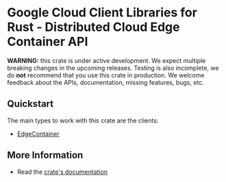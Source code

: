 # Google Cloud Client Libraries for Rust - Distributed Cloud Edge Container API

<!-- Code generated by sidekick. DO NOT EDIT. -->

**WARNING:** this crate is under active development. We expect multiple breaking
changes in the upcoming releases. Testing is also incomplete, we do **not**
recommend that you use this crate in production. We welcome feedback about the
APIs, documentation, missing features, bugs, etc.

## Quickstart

The main types to work with this crate are the clients:

* [EdgeContainer]

## More Information

* Read the [crate's documentation](https://docs.rs/google-cloud-edgecontainer-v1/latest/google-cloud-edgecontainer-v1)

[EdgeContainer]: https://docs.rs/google-cloud-edgecontainer-v1/latest/google_cloud_edgecontainer_v1/client/struct.EdgeContainer.html
